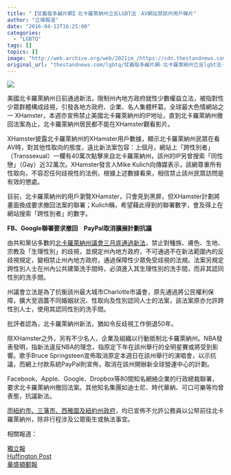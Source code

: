 ```yaml
---
title: "【仗義每多鹹片網】北卡羅萊納州立反LGBT法　AV網站禁該州用戶睇片"
author: "立場報道"
date: "2016-04-13T16:25:00"
categories:
  - "LGBTQ"
tags: []
topics: []
image: "http://web.archive.org/web/2021im_/https://cdn.thestandnews.com/media/photos/cache/Screen20Shot202016-04-1320at204.20.5420PM20copy_Ijpg1_1200x0.png"
original_url: "thestandnews.com/lgbtq/仗義每多鹹片網-北卡羅萊納州立反lgbt法-av網站禁該州用戶睇片"
---
```

![](http://web.archive.org/web/2021im_/https://cdn.thestandnews.com/media/photos/cache/Screen20Shot202016-04-1320at204.20.5420PM20copy_Ijpg1_1200x0.png)

美國北卡羅萊納州日前通過新法，限制州內地方政府就性少數權益立法，被指對性少眾群體構成歧視，引發各地方政府、企業、名人集體杯葛。全球最大色情網站之一 XHamster，本週亦宣佈禁止美國北卡羅萊納州的IP地址，直到北卡羅萊納州撤回法案為止，北卡羅萊納州居民都不能在XHamster觀看影片。

XHamster披露北卡羅萊納州的XHamster用戶數據，顯示北卡羅萊納州民眾在看AV時，對其他性取向的態度，遠比新法案包容：上個月，網站上「跨性別者」（Transsexual）一欄有40萬次點擊來自北卡羅萊納州，該州的IP另曾搜索「同性戀」（Gay）近32萬次。XHamster發言人Mike Kulich向傳媒表示，該網尊重所有性取向，不容忍任何歧視性的法例，根據上述數據看來，相信禁止該州民眾訪問是有效的懲處。

目前，北卡羅萊納州的用戶瀏覽XHamster，只會見到黑屏，但XHamster計劃將畫面換成要求撤回法案的聯署；Kulich稱，希望藉此得到的聯署數字，會及得上在網站搜索「跨性別者」的數字。

**FB、Google聯署要求撤回　PayPal取消擴展計劃抗議**

由共和黨佔多數的[北卡羅萊納州議會三月底通過新法](http://web.archive.org/web/20210629013600/http://www.huffingtonpost.com/entry/north-carolina-lgbt-discrimination_us_56f2b7dbe4b0c3ef5217676c)，禁止對種族、膚色、生地、宗教及「生理性別」的歧視，並規定州內地方政府，不可通過不在新法範圍內的反歧視規定，變相禁止州內地方政府，通過保障性少眾免受歧視的法規。法案另規定跨性別人士在州內公共建築洗手間時，必須進入其生理性別的洗手間，而非其認同性別的洗手間。

州議會立法是為了抗衡該州最大城市Charlotte市議會，原先通過將公民權利保障，擴大至涵蓋不同婚姻狀況、性取向及性別認同人士的法案，該法案原亦允許跨性別人士，使用其認同性別的洗手間。

批評者認為，北卡羅萊納州新法，猶如令反歧視工作倒退50年。

除XHamster之外，另有不少名人、企業及組織以行動抵制北卡羅萊納州。NBA發表發明，指新法違反NBA的理念，指原定下年在該州舉行的全明星賽或將受到影響。歌手Bruce Springsteen宣佈取消原定本週日在該州舉行的演唱會，以示抗議，而網上付款系統PayPal則宣佈，取消在該州開辦新全球營運中心的計劃。

Facebook、Apple、Google、Dropbox等80間知名網絡企業的行政總裁聯署，要求北卡羅萊納州撤回法案。其他知名集團如迪士尼、時代華納、可口可樂等均曾表態，抗議新法。

[而紐約市、三藩市、西雅圖及紐約州政府](http://web.archive.org/web/20210629013600/http://www.npr.org/sections/thetwo-way/2016/03/29/472268519/n-y-governor-bans-most-state-travel-to-north-carolina-over-lgbt-law)，均已宣佈不允許公務員以公帑前往北卡羅萊納州，除非行程涉及公眾衞生或執法事宜。

相關報道：

[獨立報](http://web.archive.org/web/20210629013600/http://indy100.independent.co.uk/article/xhamster-one-of-the-worlds-biggest-porn-websites-blocks-users-in-north-carolina-because-of-antilgbt-law--ZJiHUzNlWb)  
[Huffington Post](http://web.archive.org/web/20210629013600/http://www.huffingtonpost.com/entry/porn-site-bans-north-carolina-users-due-to-states-anti-lgbt-laws_us_570bd057e4b0885fb50d9a92)  
[華盛頓郵報](http://web.archive.org/web/20210629013600/http://www.washingtonpost.com/news/morning-mix/wp/2016/03/26/san-francisco-mayor-bars-city-workers-travel-to-north-carolina-over-transgender-bathroom-law/)